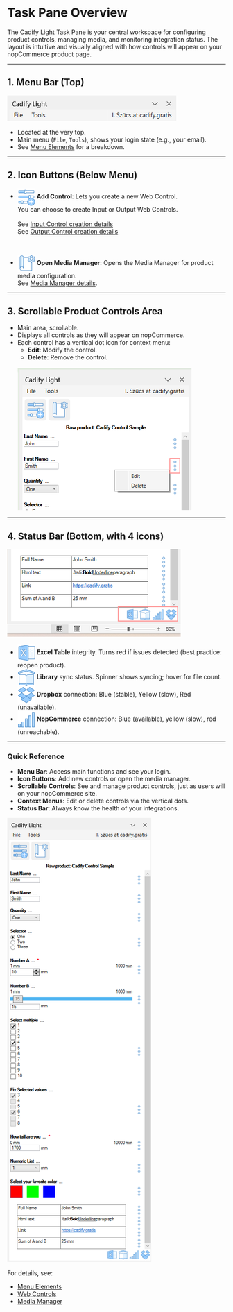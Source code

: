 # Task Pane Overview

The Cadify Light Task Pane is your central workspace for configuring product controls, managing media, and monitoring integration status. The layout is intuitive and visually aligned with how controls will appear on your nopCommerce product page.

---

## 1. Menu Bar (Top)
<img src="https://raw.githubusercontent.com/Cadify/Cadify-User-Manual/main/docs/light/taskPane/images/MenuBar.png" alt="Menu">

- Located at the very top.
- Main menu (`File`, `Tools`), shows your login state (e.g., your email).
- See [Menu Elements](/light/menu_elements) for a breakdown.

---

## 2. Icon Buttons (Below Menu)

- <img src="https://raw.githubusercontent.com/Cadify/Cadify-User-Manual/main/docs/light/taskPane/images/AddWebControl.png" alt="AddWebControl" style="vertical-align: middle;"> **Add Control**: Lets you create a new Web Control.  
  You can choose to create Input or Output Web Controls.</br>
  </br>See [Input Control creation details](/light/controls/inputCadifyControls)
  </br>See [Output Control creation details](/light/controls/outputControls)

</br>

- <img src="https://raw.githubusercontent.com/Cadify/Cadify-User-Manual/main/docs/light/taskPane/images/mediaManager.png" alt="MediaManager" style="vertical-align: middle;"> **Open Media Manager**: Opens the Media Manager for product media configuration.  
  See [Media Manager details](mediaManager/MediaManager).

---

## 3. Scrollable Product Controls Area

- Main area, scrollable.
- Displays all controls as they will appear on nopCommerce.
- Each control has a vertical dot icon for context menu:  
  - **Edit**: Modify the control.  
  - **Delete**: Remove the control.
  <br>
  <img src="https://raw.githubusercontent.com/Cadify/Cadify-User-Manual/main/docs/light/taskPane/images/ControlContextMenu.png" alt="ContextMenu">

---

## 4. Status Bar (Bottom, with 4 icons)

<img src="https://raw.githubusercontent.com/Cadify/Cadify-User-Manual/main/docs/light/taskPane/images/StatusBar.png" alt="Status Bar">

- <img src="https://raw.githubusercontent.com/Cadify/Cadify-User-Manual/main/docs/light/taskPane/images/excel.png" alt="Excel status" style="vertical-align: middle;"> **Excel Table** integrity. Turns red if issues detected (best practice: reopen product).
- <img src="https://raw.githubusercontent.com/Cadify/Cadify-User-Manual/main/docs/light/taskPane/images/library.png" alt="Library status" style="vertical-align: middle;"> **Library** sync status. Spinner shows syncing; hover for file count.
- <img src="https://raw.githubusercontent.com/Cadify/Cadify-User-Manual/main/docs/light/taskPane/images/dropbox.png" alt="Dropbox status" style="vertical-align: middle;"> **Dropbox** connection: Blue (stable), Yellow (slow), Red (unavailable).
- <img src="https://raw.githubusercontent.com/Cadify/Cadify-User-Manual/main/docs/light/taskPane/images/nopC.png" alt="NopC status" style="vertical-align: middle;"> **NopCommerce** connection: Blue (available), yellow (slow), red (unreachable).

---

### Quick Reference

- **Menu Bar**: Access main functions and see your login.
- **Icon Buttons**: Add new controls or open the media manager.
- **Scrollable Controls**: See and manage product controls, just as users will on your nopCommerce site.
- **Context Menus**: Edit or delete controls via the vertical dots.
- **Status Bar**: Always know the health of your integrations.

<img src="https://raw.githubusercontent.com/Cadify/Cadify-User-Manual/main/docs/light/taskPane/images/TaskPaneOverview.png" alt="TaskPaneOverview">

For details, see:  
- [Menu Elements](/light/menu_elements)  
- [Web Controls](/controls/cadifycontrols)  
- [Media Manager](/mediaManager/MediaManager)